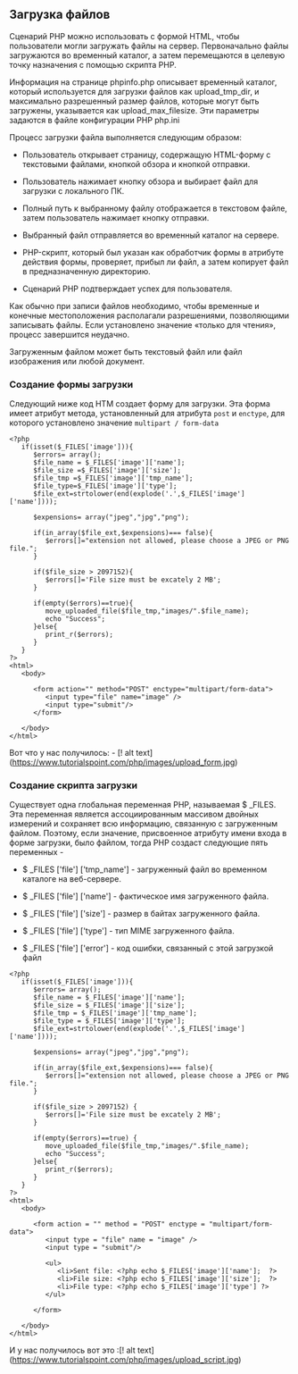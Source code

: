 ## Загрузка файлов

Сценарий PHP можно использовать с формой HTML, чтобы пользователи могли загружать файлы на сервер. 
Первоначально файлы загружаются во временный каталог, а затем перемещаются в целевую точку назначения с помощью скрипта PHP.

Информация на странице phpinfo.php описывает временный каталог, который используется для загрузки файлов как upload_tmp_dir, 
и максимально разрешенный размер файлов, которые могут быть загружены, указывается как upload_max_filesize. 
Эти параметры задаются в файле конфигурации PHP php.ini

Процесс загрузки файла выполняется следующим образом:

* Пользователь открывает страницу, содержащую HTML-форму с текстовыми файлами, кнопкой обзора и кнопкой отправки.

* Пользователь нажимает кнопку обзора и выбирает файл для загрузки с локального ПК.
* Полный путь к выбранному файлу отображается в текстовом файле, затем пользователь нажимает кнопку отправки.
* Выбранный файл отправляется во временный каталог на сервере.
* PHP-скрипт, который был указан как обработчик формы в атрибуте действия формы, проверяет, прибыл ли файл, а затем копирует файл в предназначенную директорию.
* Сценарий PHP подтверждает успех для пользователя.

Как обычно при записи файлов необходимо, чтобы временные и конечные местоположения располагали разрешениями, позволяющими записывать файлы. 
Если установлено значение «только для чтения», процесс завершится неудачно.

Загруженным файлом может быть текстовый файл или файл изображения или любой документ.

### Создание формы загрузки
Следующий ниже код HTM создает форму для загрузки. Эта форма имеет атрибут метода, установленный для атрибута ```post``` и ```enctype```, для которого установлено значение ```multipart / form-data```
```
<?php
   if(isset($_FILES['image'])){
      $errors= array();
      $file_name = $_FILES['image']['name'];
      $file_size =$_FILES['image']['size'];
      $file_tmp =$_FILES['image']['tmp_name'];
      $file_type=$_FILES['image']['type'];
      $file_ext=strtolower(end(explode('.',$_FILES['image']['name'])));
      
      $expensions= array("jpeg","jpg","png");
      
      if(in_array($file_ext,$expensions)=== false){
         $errors[]="extension not allowed, please choose a JPEG or PNG file.";
      }
      
      if($file_size > 2097152){
         $errors[]='File size must be excately 2 MB';
      }
      
      if(empty($errors)==true){
         move_uploaded_file($file_tmp,"images/".$file_name);
         echo "Success";
      }else{
         print_r($errors);
      }
   }
?>
<html>
   <body>
      
      <form action="" method="POST" enctype="multipart/form-data">
         <input type="file" name="image" />
         <input type="submit"/>
      </form>
      
   </body>
</html>
```
Вот что у нас получилось: - [! alt text] (https://www.tutorialspoint.com/php/images/upload_form.jpg)

### Создание скрипта загрузки

Существует одна глобальная переменная PHP, называемая $ _FILES. 
Эта переменная является ассоциированным массивом двойных измерений и сохраняет всю информацию, 
связанную с загруженным файлом. Поэтому, если значение, присвоенное атрибуту имени входа в форме загрузки, было файлом, 
тогда PHP создаст следующие пять переменных -

* $ _FILES ['file'] ['tmp_name'] - загруженный файл во временном каталоге на веб-сервере.

* $ _FILES ['file'] ['name'] - фактическое имя загруженного файла.
* $ _FILES ['file'] ['size'] - размер в байтах загруженного файла.
* $ _FILES ['file'] ['type'] - тип MIME загруженного файла.
* $ _FILES ['file'] ['error'] - код ошибки, связанный с этой загрузкой файл

```
<?php
   if(isset($_FILES['image'])){
      $errors= array();
      $file_name = $_FILES['image']['name'];
      $file_size = $_FILES['image']['size'];
      $file_tmp = $_FILES['image']['tmp_name'];
      $file_type = $_FILES['image']['type'];
      $file_ext=strtolower(end(explode('.',$_FILES['image']['name'])));
      
      $expensions= array("jpeg","jpg","png");
      
      if(in_array($file_ext,$expensions)=== false){
         $errors[]="extension not allowed, please choose a JPEG or PNG file.";
      }
      
      if($file_size > 2097152) {
         $errors[]='File size must be excately 2 MB';
      }
      
      if(empty($errors)==true) {
         move_uploaded_file($file_tmp,"images/".$file_name);
         echo "Success";
      }else{
         print_r($errors);
      }
   }
?>
<html>
   <body>
      
      <form action = "" method = "POST" enctype = "multipart/form-data">
         <input type = "file" name = "image" />
         <input type = "submit"/>
			
         <ul>
            <li>Sent file: <?php echo $_FILES['image']['name'];  ?>
            <li>File size: <?php echo $_FILES['image']['size'];  ?>
            <li>File type: <?php echo $_FILES['image']['type'] ?>
         </ul>
			
      </form>
      
   </body>
</html>
```
И у нас получилось вот это :[! alt text] (https://www.tutorialspoint.com/php/images/upload_script.jpg)
